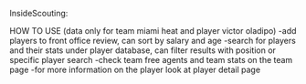 InsideScouting:

HOW TO USE (data only for team miami heat and player victor oladipo)
-add players to front office review, can sort by salary and age
-search for players and their stats under player database, can filter results with position or specific player search
-check team free agents and team stats on the team page
-for more information on the player look at player detail page
